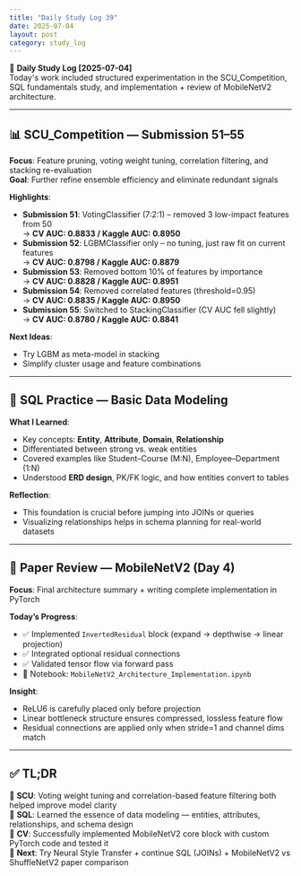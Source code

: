 ```yaml
---
title: "Daily Study Log 39"
date: 2025-07-04
layout: post
category: study_log
---
```


🧠 **Daily Study Log [2025-07-04]**  
Today's work included structured experimentation in the SCU_Competition, SQL fundamentals study, and implementation + review of MobileNetV2 architecture.

---

## 📊 SCU_Competition — Submission 51–55

**Focus**: Feature pruning, voting weight tuning, correlation filtering, and stacking re-evaluation  
**Goal**: Further refine ensemble efficiency and eliminate redundant signals

**Highlights**:
- **Submission 51**: VotingClassifier (7:2:1) – removed 3 low-impact features from 50  
  → **CV AUC: 0.8833 / Kaggle AUC: 0.8950**  
- **Submission 52**: LGBMClassifier only – no tuning, just raw fit on current features  
  → **CV AUC: 0.8798 / Kaggle AUC: 0.8879**  
- **Submission 53**: Removed bottom 10% of features by importance  
  → **CV AUC: 0.8828 / Kaggle AUC: 0.8951**  
- **Submission 54**: Removed correlated features (threshold=0.95)  
  → **CV AUC: 0.8835 / Kaggle AUC: 0.8950**  
- **Submission 55**: Switched to StackingClassifier (CV AUC fell slightly)  
  → **CV AUC: 0.8780 / Kaggle AUC: 0.8841**

**Next Ideas**:
- Try LGBM as meta-model in stacking  
- Simplify cluster usage and feature combinations

---

## 💾 SQL Practice — Basic Data Modeling

**What I Learned**:
- Key concepts: **Entity**, **Attribute**, **Domain**, **Relationship**  
- Differentiated between strong vs. weak entities  
- Covered examples like Student–Course (M:N), Employee–Department (1:N)  
- Understood **ERD design**, PK/FK logic, and how entities convert to tables

**Reflection**:
- This foundation is crucial before jumping into JOINs or queries  
- Visualizing relationships helps in schema planning for real-world datasets

---

## 📄 Paper Review — MobileNetV2 (Day 4)

**Focus**: Final architecture summary + writing complete implementation in PyTorch

**Today’s Progress**:
- ✅ Implemented `InvertedResidual` block (expand → depthwise → linear projection)  
- ✅ Integrated optional residual connections  
- ✅ Validated tensor flow via forward pass  
- 📁 Notebook: `MobileNetV2_Architecture_Implementation.ipynb`  

**Insight**:
- ReLU6 is carefully placed only before projection  
- Linear bottleneck structure ensures compressed, lossless feature flow  
- Residual connections are applied only when stride=1 and channel dims match

---

## ✅ TL;DR

📍 **SCU**: Voting weight tuning and correlation-based feature filtering both helped improve model clarity  
📍 **SQL**: Learned the essence of data modeling — entities, attributes, relationships, and schema design  
📍 **CV**: Successfully implemented MobileNetV2 core block with custom PyTorch code and tested it  
📍 **Next**: Try Neural Style Transfer + continue SQL (JOINs) + MobileNetV2 vs ShuffleNetV2 paper comparison
